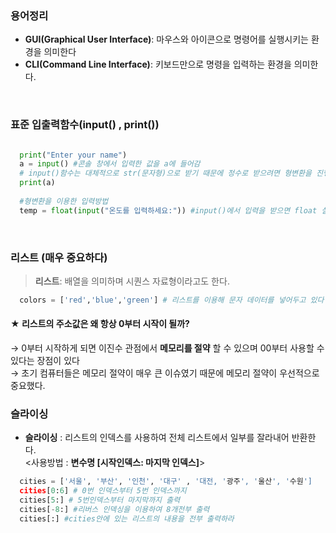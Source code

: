 ### 용어정리
- <b>GUI(Graphical User Interface)</b>: 마우스와 아이콘으로 명령어를 실행시키는 환경을 의미한다  
- <b>CLI(Command Line Interface)</b>: 키보드만으로 명령을 입력하는 환경을 의미한다.
<br>

### 표준 입출력함수(input() , print())
```python

  print("Enter your name") 
  a = input() #콘솔 창에서 입력한 값을 a에 들어감
  # input()함수는 대체적으로 str(문자형)으로 받기 때문에 정수로 받으려면 형변환을 진행시켜줘야한다.
  print(a)
  
  #형변환을 이용한 입력방법
  temp = float(input("온도를 입력하세요:")) #input()에서 입력을 받으면 float 실수형으로 변환하여 변수에 저장된다.
```
<br>

### 리스트 (매우 중요하다)
> <b>리스트</b>: 배열을 의미하며 시퀀스 자료형이라고도 한다.
```python
  colors = ['red','blue','green'] # 리스트를 이용해 문자 데이터를 넣어두고 있다
```

#### ★ 리스트의 주소값은 왜 항상 0부터 시작이 될까?  
→ 0부터 시작하게 되면 이진수 관점에서 <b>메모리를 절약</b> 할 수 있으며 00부터 사용할 수 있다는 장점이 있다  
→ 초기 컴퓨터들은 메모리 절약이 매우 큰 이슈였기 때문에 메모리 절약이 우선적으로 중요했다.
<br>

### 슬라이싱
- **슬라이싱** : 리스트의 인덱스를 사용하여 전체 리스트에서 일부를 잘라내어 반환한다.  
<사용방법 : **변수명 [시작인덱스: 마지막 인덱스]**>  

```python
  cities = ['서울', '부산', '인천', '대구' , '대전, '광주', '울산', '수원']
  cities[0:6] # 0번 인덱스부터 5번 인덱스까지
  cities[5:] # 5번인덱스부터 마지막까지 출력
  cities[-8:] #리버스 인덱싱을 이용하여 8개전부 출력
  cities[:] #cities안에 있는 리스트의 내용을 전부 출력하라
```

